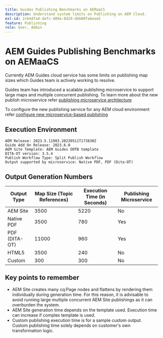 ```yaml
---
title: Guides Publishing Benchmarks on AEMaaCS
description: Understand system limits on Publishing on AEM Cloud.
exl-id: 2cb4dfa4-dafc-409a-8d29-dbb00fabeae5
feature: Publishing
role: User, Admin
---
```

# AEM Guides Publishing Benchmarks on AEMaaCS

Currently AEM Guides cloud service has some limits on publishing map sizes which Guides team is actively working to resolve.

Guides team has introduced a scalable publishing microservice to support large maps and multiple concurrent publishing. To learn more about the new publish microservice refer [publishing microservice architecture](publish-microservice-architecture-and-performance.md)

To configure the new publishing service for any AEM cloud environment refer [configure new microservice-based publishing](configure-microservices.md)


## Execution Environment

    AEM Release: 2023.5.11983.20230511T173830Z
    Guide Add On Release: 2023.6.0
    AEM Site Template: AEM Guides OOTB template
    DITA-OT version: 3.5.4
    Publish Workflow Type: Split Publish Workflow
    Output supported by microservice: Native PDF, PDF (Dita-OT)

## Output Generation Numbers

| Output Type   | Map Size (Topic References)  | Execution Time (in Seconds)|Publishing Microservice|
|---------------|------------------------------|----------------------------|-----------------------|
| AEM Site      | 3500                         |    5220                    | No                    |
| Native PDF    | 3500                         |    780                     | Yes                   |
| PDF (DITA-OT) | 11000                        |    960                     | Yes                   |
| HTML5         | 3500                         |    240                     | No                    |
| Custom        | 300                          |    300                     | No                    |

## Key points to remember

- AEM Site creates many cq:Page nodes and flattens by rendering them individually during generation time. For this reason, it is advisable to avoid running large multiple concurrent AEM Site publishings as it can overburden the system.
- AEM Site generation time depends on the template used. Execution time can increase if complex template is used.
- Custom publishing execution time is for a sample custom output. Custom publishing time solely depends  on customer's own transformation logic.
